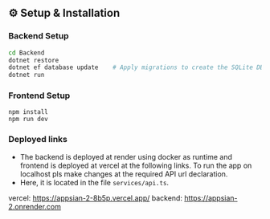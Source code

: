 
## ⚙️ Setup & Installation

### Backend Setup

```bash
cd Backend
dotnet restore
dotnet ef database update    # Apply migrations to create the SQLite DB
dotnet run
```

### Frontend Setup

```cd frontend
npm install
npm run dev
```
### Deployed links 

- The backend is deployed at render using docker as runtime and frontend is deployed at vercel at the following links. To run the app on localhost pls make changes at the required API url declaration. 
- Here, it is located in the file `services/api.ts`.

vercel: https://appsian-2-8b5p.vercel.app/
backend: https://appsian-2.onrender.com